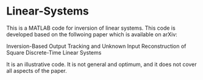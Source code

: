 # Linear-Systems
This is a MATLAB code for inversion of linear systems. This code is developed based on the follwoing paper which is available on arXiv:


Inversion-Based Output Tracking and Unknown Input Reconstruction of Square Discrete-Time Linear Systems


It is an illustrative code. It is not general and optimum, and it does not cover all aspects of the paper. 
